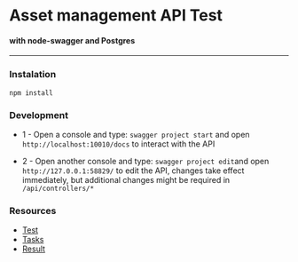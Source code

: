 # Asset management API Test 

#### with node-swagger and Postgres

-----

### Instalation

`npm install`

### Development

 - 1 - Open a console and type: `swagger project start` 
and open `http://localhost:10010/docs` to interact with the API


 - 2 - Open another console and type: `swagger project edit`and open `http://127.0.0.1:58829/` to edit the API, changes take effect immediately, but additional changes might be required in `/api/controllers/*`

### Resources

 - [Test](https://drive.google.com/open?id=0B1nMk7I-W-jCVEpSQS14MXl4Y1BtNGc4ekFNbThHek9rRlRV)
 - [Tasks](https://trello.com/b/uoyLbYX1/bulb-test)
 - [Result](https://bulb-test.herokuapp.com/docs)
